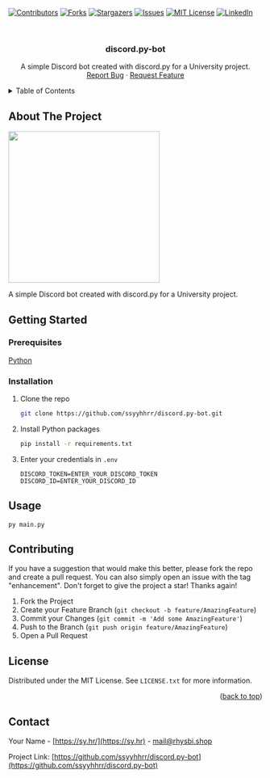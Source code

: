 <a name="readme-top"></a>

<!-- PROJECT SHIELDS -->
[![Contributors][contributors-shield]][contributors-url]
[![Forks][forks-shield]][forks-url]
[![Stargazers][stars-shield]][stars-url]
[![Issues][issues-shield]][issues-url]
[![MIT License][license-shield]][license-url]
[![LinkedIn][linkedin-shield]][linkedin-url]

<!-- PROJECT LOGO -->
<br />
<div align="center">
  <h3 align="center">discord.py-bot</h3>

  <p align="center">
    A simple Discord bot created with discord.py for a University project.
    <br />
    <a href="https://github.com/ssyyhhrr/discord.py-bot/issues">Report Bug</a>
    ·
    <a href="https://github.com/ssyyhhrr/discord.py-bot/issues">Request Feature</a>
  </p>
</div>

<!-- TABLE OF CONTENTS -->
<details>
  <summary>Table of Contents</summary>
  <ol>
    <li>
      <a href="#about-the-project">About The Project</a>
      <ul>
        <li><a href="#built-with">Built With</a></li>
      </ul>
    </li>
    <li>
      <a href="#getting-started">Getting Started</a>
      <ul>
        <li><a href="#prerequisites">Prerequisites</a></li>
        <li><a href="#installation">Installation</a></li>
      </ul>
    </li>
    <li><a href="#usage">Usage</a></li>
    <li><a href="#roadmap">Roadmap</a></li>
    <li><a href="#contributing">Contributing</a></li>
    <li><a href="#license">License</a></li>
    <li><a href="#contact">Contact</a></li>
    <li><a href="#acknowledgments">Acknowledgments</a></li>
  </ol>
</details>

<!-- ABOUT THE PROJECT -->
## About The Project

<img src="https://sy.hr/files/2022-11-06_16-54-42_Y2nvUfbHVmCOuz9W.png" height="300"/>

A simple Discord bot created with discord.py for a University project.

<!-- GETTING STARTED -->
## Getting Started

### Prerequisites

[Python](https://python.org)

### Installation

1. Clone the repo
   ```sh
   git clone https://github.com/ssyyhhrr/discord.py-bot.git
   ```
3. Install Python packages
   ```sh
   pip install -r requirements.txt
   ```
4. Enter your credentials in `.env`
   ```env
   DISCORD_TOKEN=ENTER_YOUR_DISCORD_TOKEN
   DISCORD_ID=ENTER_YOUR_DISCORD_ID
   ```

<!-- USAGE EXAMPLES -->
## Usage

```
py main.py
```

<!-- CONTRIBUTING -->
## Contributing

If you have a suggestion that would make this better, please fork the repo and create a pull request. You can also simply open an issue with the tag "enhancement".
Don't forget to give the project a star! Thanks again!

1. Fork the Project
2. Create your Feature Branch (`git checkout -b feature/AmazingFeature`)
3. Commit your Changes (`git commit -m 'Add some AmazingFeature'`)
4. Push to the Branch (`git push origin feature/AmazingFeature`)
5. Open a Pull Request

<!-- LICENSE -->
## License

Distributed under the MIT License. See `LICENSE.txt` for more information.

<p align="right">(<a href="#readme-top">back to top</a>)</p>

<!-- CONTACT -->
## Contact

Your Name - [https://sy.hr/](https://sy.hr) - mail@rhysbi.shop

Project Link: [https://github.com/ssyyhhrr/discord.py-bot](https://github.com/ssyyhhrr/discord.py-bot)

<!-- MARKDOWN LINKS & IMAGES -->
<!-- https://www.markdownguide.org/basic-syntax/#reference-style-links -->
[contributors-shield]: https://img.shields.io/github/contributors/ssyyhhrr/discord.py-bot.svg?style=for-the-badge
[contributors-url]: https://github.com/ssyyhhrr/discord.py-bot/graphs/contributors
[forks-shield]: https://img.shields.io/github/forks/ssyyhhrr/discord.py-bot.svg?style=for-the-badge
[forks-url]: https://github.com/ssyyhhrr/discord.py-bot/network/members
[stars-shield]: https://img.shields.io/github/stars/ssyyhhrr/discord.py-bot.svg?style=for-the-badge
[stars-url]: https://github.com/ssyyhhrr/discord.py-bot/stargazers
[issues-shield]: https://img.shields.io/github/issues/ssyyhhrr/discord.py-bot.svg?style=for-the-badge
[issues-url]: https://github.com/ssyyhhrr/discord.py-bot/issues
[license-shield]: https://img.shields.io/github/license/ssyyhhrr/discord.py-bot.svg?style=for-the-badge
[license-url]: https://github.com/ssyyhhrr/discord.py-bot/blob/master/LICENSE.txt
[linkedin-shield]: https://img.shields.io/badge/-LinkedIn-black.svg?style=for-the-badge&logo=linkedin&colorB=555
[linkedin-url]: https://www.linkedin.com/in/rhys-bishop-158638214/
